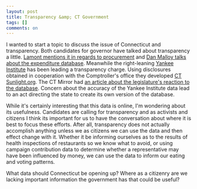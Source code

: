 ```yaml
---
layout: post
title: Transparency &amp; CT Government
tags: []
comments: on
---
```

I wanted to start a topic to discuss the issue of Connecticut and transparency. Both candidates for governor have talked about transparency a little. <a href="http://www.nedlamont.com/news/releases?id=0028">Lamont mentions it in regards to procurement</a> and <a href="http://danmalloy.com/news/060710/malloy-applauds-new-expenditure-database">Dan Malloy talks about the expenditure database</a>. Meanwhile the right-leaning <a href="http://www.yankeeinstitute.org/">Yankee Institute</a> has been leading a transparency charge. Using disclosures obtained in cooperation with the Comptroller's office they developed <a href="http://ctsunlight.org/">CT Sunlight.org</a>. The CT Mirror had <a href="http://www.ctmirror.org/story/5105/think-tanks-website-gets-legislators-thinking-why-not-do-it-ourselves">an article about the legislature's reaction to the database</a>. Concern about the accuracy of the Yankee Institute data lead to an act directing the state to create its own version of the database.

While it's certainly interesting that this data is online, I'm wondering about its usefulness. Candidates are calling for transparency and as activists and citizens I think its important for us to have the conversation about where it is best to focus these efforts. After all, transparency does not actually accomplish anything unless we as citizens we can use the data and then effect change with it. Whether it be informing ourselves as to the results of health inspections of restaurants so we know what to avoid, or using campaign contribution data to determine whether a representative may have been influenced by money, we can use the data to inform our eating and voting patterns.

What data should Connecticut be opening up? Where as a citizenry are we lacking important information the government has that could be useful?